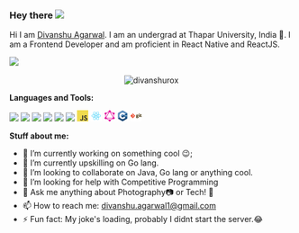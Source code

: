### Hey there <img src="https://media.giphy.com/media/hvRJCLFzcasrR4ia7z/giphy.gif" width="25px">

Hi I am [Divanshu Agarwal](https://www.linkedin.com/in/divanshu-agarwal-120bab1a0/). I am an undergrad at Thapar University, India 🏫.
I am a Frontend Developer and am proficient in React Native and ReactJS.


![](https://komarev.com/ghpvc/?username=divanshurox)


<p align="center"> <img src="https://github-readme-stats.vercel.app/api?username=divanshurox&show_icons=true&theme=gotham" alt="divanshurox" />

**Languages and Tools:**  

<code><img height="20" src="https://1000logos.net/wp-content/uploads/2020/09/Java-Logo.png"></code>
<code><img height="20" src="https://upload.wikimedia.org/wikipedia/commons/0/05/Go_Logo_Blue.svg"></code>
<code><img height="20" src="https://upload.wikimedia.org/wikipedia/commons/9/91/Opensearch_Logo.svg"></code>
<code><img height="20" src="https://upload.wikimedia.org/wikipedia/commons/thumb/a/a7/Docker-svgrepo-com.svg/640px-Docker-svgrepo-com.svg.png"></code>
<code><img height="20" src="https://upload.wikimedia.org/wikipedia/commons/3/39/Kubernetes_logo_without_workmark.svg"></code>
<code><img height="20" src="https://upload.wikimedia.org/wikipedia/commons/3/38/Prometheus_software_logo.svg"></code>
<code><img height="20" src="https://raw.githubusercontent.com/github/explore/80688e429a7d4ef2fca1e82350fe8e3517d3494d/topics/javascript/javascript.png"></code>
<code><img height="20" src="https://raw.githubusercontent.com/github/explore/80688e429a7d4ef2fca1e82350fe8e3517d3494d/topics/react/react.png"></code>
<code><img height="20" src="https://raw.githubusercontent.com/github/explore/5c058a388828bb5fde0bcafd4bc867b5bb3f26f3/topics/graphql/graphql.png"></code>
<code><img height="20" src="https://raw.githubusercontent.com/github/explore/80688e429a7d4ef2fca1e82350fe8e3517d3494d/topics/cpp/cpp.png"></code>
<code><img height="20" src="https://raw.githubusercontent.com/github/explore/80688e429a7d4ef2fca1e82350fe8e3517d3494d/topics/git/git.png"></code>

**Stuff about me:**

- 🔭 I’m currently working on something cool :wink:;
- 🌱 I’m currently upskilling on Go lang.
- 👯 I’m looking to collaborate on Java, Go lang or anything cool.
- 🤔 I’m looking for help with Competitive Programming
- 💬 Ask me anything about Photography📷 or Tech! 📱
- 📫 How to reach me: divanshu.agarwal1@gmail.com
- ⚡ Fun fact: My joke's loading, probably I didnt start the server.😂
